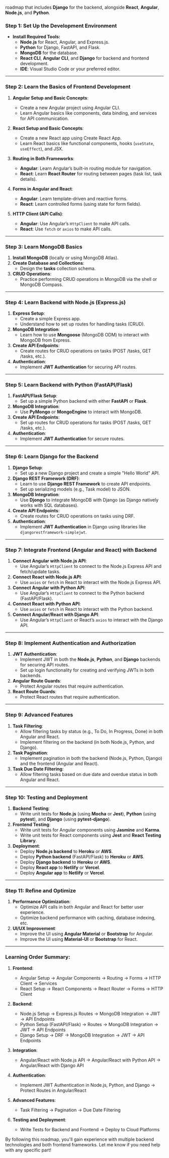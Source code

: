  roadmap that includes **Django** for the backend, alongside **React**, **Angular**, **Node.js**, and **Python**. 


### **Step 1: Set Up the Development Environment**
- **Install Required Tools:**
  - **Node.js** for React, Angular, and Express.js.
  - **Python** for Django, FastAPI, and Flask.
  - **MongoDB** for the database.
  - **React CLI**, **Angular CLI**, and **Django** for backend and frontend development.
  - **IDE**: Visual Studio Code or your preferred editor.

---

### **Step 2: Learn the Basics of Frontend Development**
1. **Angular Setup and Basic Concepts**:  
   - Create a new Angular project using Angular CLI.
   - Learn Angular basics like components, data binding, and services for API communication.
   
2. **React Setup and Basic Concepts**:  
   - Create a new React app using Create React App.
   - Learn React basics like functional components, hooks (`useState`, `useEffect`), and JSX.

3. **Routing in Both Frameworks**:  
   - **Angular**: Learn Angular’s built-in routing module for navigation.
   - **React**: Learn **React Router** for routing between pages (task list, task details).

4. **Forms in Angular and React**:  
   - **Angular**: Learn template-driven and reactive forms.
   - **React**: Learn controlled forms (using state for form fields).

5. **HTTP Client (API Calls)**:
   - **Angular**: Use Angular’s `HttpClient` to make API calls.
   - **React**: Use `fetch` or `axios` to make API calls.

---

### **Step 3: Learn MongoDB Basics**
1. **Install MongoDB** (locally or using MongoDB Atlas).
2. **Create Database and Collections**:  
   - Design the **tasks** collection schema.
3. **CRUD Operations**:  
   - Practice performing CRUD operations in MongoDB via the shell or MongoDB Compass.

---

### **Step 4: Learn Backend with Node.js (Express.js)**
1. **Express Setup**:  
   - Create a simple Express app.
   - Understand how to set up routes for handling tasks (CRUD).
2. **MongoDB Integration**:  
   - Learn how to use **Mongoose** (MongoDB ODM) to interact with MongoDB from Express.
3. **Create API Endpoints**:
   - Create routes for CRUD operations on tasks (POST /tasks, GET /tasks, etc.).
4. **Authentication**:  
   - Implement **JWT Authentication** for securing API routes.

---

### **Step 5: Learn Backend with Python (FastAPI/Flask)**
1. **FastAPI/Flask Setup**:  
   - Set up a simple Python backend with either **FastAPI** or **Flask**.
2. **MongoDB Integration**:
   - Use **PyMongo** or **MongoEngine** to interact with MongoDB.
3. **Create API Endpoints**:  
   - Set up routes for CRUD operations for tasks (POST /tasks, GET /tasks, etc.).
4. **Authentication**:  
   - Implement **JWT Authentication** for secure routes.

---

### **Step 6: Learn Django for the Backend**
1. **Django Setup**:  
   - Set up a new Django project and create a simple "Hello World" API.
2. **Django REST Framework (DRF)**:  
   - Learn to use **Django REST Framework** to create API endpoints.
   - Set up serializing models (e.g., Task model) to JSON.
3. **MongoDB Integration**:  
   - Use **Djongo** to integrate MongoDB with Django (as Django natively works with SQL databases).
4. **Create API Endpoints**:  
   - Create routes for CRUD operations on tasks using DRF.
5. **Authentication**:  
   - Implement **JWT Authentication** in Django using libraries like `djangorestframework-simplejwt`.

---

### **Step 7: Integrate Frontend (Angular and React) with Backend**
1. **Connect Angular with Node.js API**:
   - Use Angular’s `HttpClient` to connect to the Node.js Express API and fetch/update tasks.
2. **Connect React with Node.js API**:
   - Use `axios` or `fetch` in React to interact with the Node.js Express API.
3. **Connect Angular with Python API**:
   - Use Angular’s `HttpClient` to connect to the Python backend (FastAPI/Flask).
4. **Connect React with Python API**:
   - Use `axios` or `fetch` in React to interact with the Python backend.
5. **Connect Angular/React with Django API**:
   - Use Angular’s `HttpClient` or React’s `axios` to interact with the Django API.

---

### **Step 8: Implement Authentication and Authorization**
1. **JWT Authentication**:
   - Implement JWT in both the **Node.js**, **Python**, and **Django** backends for securing API routes.
   - Set up login functionality for creating and verifying JWTs in both backends.
2. **Angular Route Guards**:
   - Protect Angular routes that require authentication.
3. **React Route Guards**:
   - Protect React routes that require authentication.

---

### **Step 9: Advanced Features**
1. **Task Filtering**:
   - Allow filtering tasks by status (e.g., To Do, In Progress, Done) in both Angular and React.
   - Implement filtering on the backend (in both Node.js, Python, and Django).
2. **Task Pagination**:
   - Implement pagination in both the backend (Node.js, Python, Django) and the frontend (Angular and React).
3. **Task Due Date Filtering**:
   - Allow filtering tasks based on due date and overdue status in both Angular and React.

---

### **Step 10: Testing and Deployment**
1. **Backend Testing**:
   - Write unit tests for **Node.js** (using **Mocha** or **Jest**), **Python** (using **pytest**), and **Django** (using **pytest-django**).
2. **Frontend Testing**:
   - Write unit tests for Angular components using **Jasmine** and **Karma**.
   - Write unit tests for React components using **Jest** and **React Testing Library**.
3. **Deployment**:
   - Deploy **Node.js backend** to **Heroku** or **AWS**.
   - Deploy **Python backend** (FastAPI/Flask) to **Heroku** or **AWS**.
   - Deploy **Django backend** to **Heroku** or **AWS**.
   - Deploy **React app** to **Netlify** or **Vercel**.
   - Deploy **Angular app** to **Netlify** or **Vercel**.

---

### **Step 11: Refine and Optimize**
1. **Performance Optimization**:
   - Optimize API calls in both Angular and React for better user experience.
   - Optimize backend performance with caching, database indexing, etc.
2. **UI/UX Improvement**:
   - Improve the UI using **Angular Material** or **Bootstrap** for Angular.
   - Improve the UI using **Material-UI** or **Bootstrap** for React.

---

### **Learning Order Summary**:
1. **Frontend**:  
   - Angular Setup → Angular Components → Routing → Forms → HTTP Client → Services  
   - React Setup → React Components → React Router → Forms → HTTP Client

2. **Backend**:  
   - Node.js Setup → Express.js Routes → MongoDB Integration → JWT → API Endpoints  
   - Python Setup (FastAPI/Flask) → Routes → MongoDB Integration → JWT → API Endpoints  
   - Django Setup → DRF → MongoDB Integration → JWT → API Endpoints

3. **Integration**:  
   - Angular/React with Node.js API → Angular/React with Python API → Angular/React with Django API

4. **Authentication**:  
   - Implement JWT Authentication in Node.js, Python, and Django → Protect Routes in Angular/React

5. **Advanced Features**:  
   - Task Filtering → Pagination → Due Date Filtering

6. **Testing and Deployment**:  
   - Write Tests for Backend and Frontend → Deploy to Cloud Platforms

By following this roadmap, you'll gain experience with multiple backend technologies and both frontend frameworks. Let me know if you need help with any specific part!
